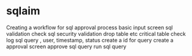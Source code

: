# sqlaim
Creating a workflow for sql approval process
basic input screen
sql validation check
sql security validation drop table etc
critical table check
log sql query , user, timestamp, status
create a id for query
create a approval screen
approve sql query
run sql query


